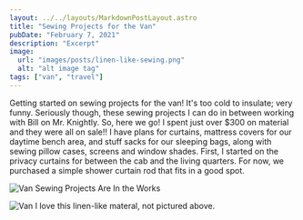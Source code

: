 ```yaml
---
layout: ../../layouts/MarkdownPostLayout.astro
title: "Sewing Projects for the Van"
pubDate: "February 7, 2021"
description: "Excerpt"
image:
  url: "images/posts/linen-like-sewing.png"
  alt: "alt image tag"
tags: ["van", "travel"]
---
```


Getting started on sewing projects for the van! It's too cold to insulate; very funny. Seriously though, these sewing projects I can do in between working with Bill on Mr. Knightly. So, here we go! I spent just over $300 on material and they were all on sale!! I have plans for curtains, mattress covers for our daytime bench area, and stuff sacks for our sleeping bags, along with sewing pillow cases, screens and window shades. First, I started on the privacy curtains for between the cab and the living quarters. For now, we purchased a simple shower curtain rod that fits in a good spot.

![Van](images/posts/IMG_0948.jpeg)
Sewing Projects Are In the Works

![Van](images/posts/IMG_0957.jpeg)
I love this linen-like materal, not pictured above.
